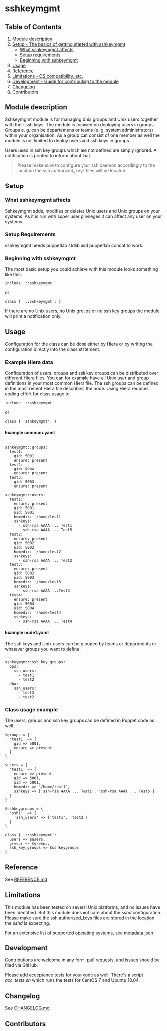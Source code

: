 # sshkeymgmt

## Table of Contents

1. [Module description](#module-description)
2. [Setup - The basics of getting started with sshkeymgmt](#setup)
    * [What sshkeymgmt affects](#what-sshkeymgmt-affects)
    * [Setup requirements](#setup-requirements)
    * [Beginning with sshkeymgmt](#beginning-with-sshkeymgmt)
3. [Usage](#usage)
4. [Reference](#reference)
5. [Limitations - OS compatibility, etc.](#limitations)
6. [Development - Guide for contributing to the module](#development)
7. [Changelog](#changelog)
8. [Contributors](#contributors)

## Module description

Sshkeymgmt module is for managing Unix groups and Unix users together with their ssh keys. The module is focused on deploying users in groups. Groups e. g. can be departemens or teams (e. g. system administrators) within your organisation. As a group can consist of one member as well the module is not limited to deploy users and ssh keys in groups.

Users used in ssh key groups which are not defined are simply ignored. A notification is printed to inform about that.

> Please make sure to configure your ssh daemon accordingly to the location the ssh authorized_keys files will be located.

## Setup

### What sshkeymgmt affects

Sshkeymgmt adds, modifies or deletes Unix users and Unix groups on your systems. As it is run with super user privileges it can affect any user on your systems.

### Setup Requirements

sshkeymgmt needs puppetlab stdlib and puppetlab concat to work.

### Beginning with sshkeymgmt

The most basic setup you could achieve with this module looks something like this:

```puppet
include '::sshkeymgmt'
```

or

```puppet
class { '::sshkeymgmt': }
```

If there are no Unix users, no Unix groups or no ssh key groups the module will print a notification only.

## Usage

Configuration for the class can be done either by Hiera or by writing the configuration directly into the class statement.

### Example Hiera data

Configuration of users, groups and ssh key groups can be distributed over different Hiera files. You can for example have all Unix user and group definitions in your most common Hiera file. The ssh groups can be defined in the most recent Hiera file describing the node. Using Hiera reduces coding effort for class usage to

```puppet
include '::sshkeymgmt'
````

or

```puppet
class { 'sshkeymgmt': }
```

#### Example common.yaml

```puppet
---
sshkeymgmt::groups:
  test1:
    gid: 5001
    ensure: present
  test2:
    gid: 5002
    ensure: present
  test3:
    gid: 5003
    ensure: present

sshkeymgmt::users:
  test1:
    ensure: present
    gid: 5001
    uid: 5001
    homedir: '/home/test1'
    sshkeys:
      - ssh-rsa AAAA ... Test1
      - ssh-rsa AAAA ... Test5
  test2:
    ensure: present
    gid: 5002
    uid: 5002
    homedir: '/home/test2'
    sshkeys:
      - ssh-rsa AAAA ... Test2
  test3:
    ensure: present
    gid: 5002
    uid: 5003
    homedir: '/home/test3'
    sshkeys:
      - ssh-rsa AAAA ...Test3
  test4:
    ensure: present
    gid: 5004
    uid: 5004
    homedir: '/home/test4'
    sshkeys:
      - ssh-rsa AAAA ... Test4
```

#### Example node1.yaml

The ssh keys and Unix users can be grouped by teams or departments or whatever groups you want to define.

```puppet
---
sshkeymgmt::ssh_key_groups:
  ops:
    ssh_users:
      - test1
      - test2
  dba:
    ssh_users:
      - test3
      - test2
```

### Class usage example

The users, groups and ssh key groups can be defined in Puppet code as well.

```puppet
$groups = {
  'test1' => {
    gid => 5001,
    ensure => present
  }
}

$users = {
  'test1' => {
    ensure => present,
    gid => 5001,
    uid => 5001,
    homedir => '/home/test1',
    sshkeys => ['ssh-rsa AAAA ... Test1', 'ssh-rsa AAAA ... Test5']
  }
}

$sshkeygroups = {
  'ssh1': => {
    'ssh_users' => ['test1', 'test2']
  }  
}

class { '::sshkeymgmt':
  users => $users,
  groups => $groups,
  ssh_key_groups => $sshkeygroups
}
```

## Reference

See [REFERENCE.md](https://github.com/tom-krieger/sshkeymgmt/blob/master/REFERENCE.md)

## Limitations

This module has been tested on several Unix platforms, and no issues have been identified. But this module does not care about the *sshd* configuration. Please make sure the ssh authorized_keys files are stored in the location the *sshd* is expecting.

For an extensive list of supported operating systems, see [metadata.json](https://github.com/tom-krieger/sshkeymgmt/blob/master/metadata.json)

## Development

Contributions are welcome in any form, pull requests, and issues should be filed via GitHub.

Please add acceptance tests for your code as well. There's a script *acc_tests.sh* which runs the tests for CentOS 7 and Ubuntu 18.04.

## Changelog

See [CHANGELOG.md](https://github.com/tom-krieger/sshkeymgmt/blob/master/CHANGELOG.md)

## Contributors
